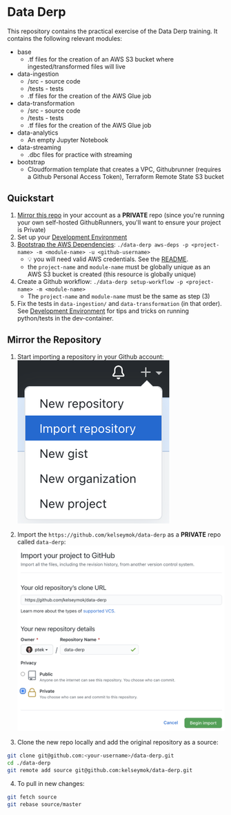 # Data Derp
This repository contains the practical exercise of the Data Derp training. It contains the following relevant modules:
* base
   * .tf files for the creation of an AWS S3 bucket where ingested/transformed files will live
* data-ingestion
   * /src - source code
   * /tests - tests
   * .tf files for the creation of the AWS Glue job 
* data-transformation
   * /src - source code
   * /tests - tests
   * .tf files for the creation of the AWS Glue job
* data-analytics
   * An empty Jupyter Notebook
* data-streaming
   * .dbc files for practice with streaming
* bootstrap
   * Cloudformation template that creates a VPC, Githubrunner (requires a Github Personal Access Token), Terraform Remote State S3 bucket

## Quickstart
1. [Mirror this repo](#mirror-the-repository) in your account as a **PRIVATE** repo (since you're running your own self-hosted GithubRunners, you'll want to ensure your project is Private)
2. Set up your [Development Environment](./development-environment.md)
3. [Bootstrap the AWS Dependencies](./bootstrap/README.md): `./data-derp aws-deps -p <project-name> -m <module-name> -u <github-username>`
   * :bulb: you will need valid AWS credentials. See the [README](./bootstrap/README.md).
   * the `project-name` and `module-name` must be globally unique as an AWS S3 bucket is created (this resource is globally unique) 
4. Create a Github workflow: `./data-derp setup-workflow -p <project-name> -m <module-name>`
   * The `project-name` and `module-name` must be the same as step (3)
5. Fix the tests in `data-ingestion/` and `data-transformation` (in that order). See [Development Environment](./development-environment.md) for tips and tricks on running python/tests in the dev-container.

## Mirror the Repository
1. Start importing a repository in your Github account:  
![import-menu](./assets/import-menu.png)

2. Import the `https://github.com/kelseymok/data-derp` as a **PRIVATE** repo called `data-derp`: 
![import-form](./assets/import-form.png)

3. Clone the new repo locally and add the original repository as a source:
```bash
git clone git@github.com:<your-username>/data-derp.git
cd ./data-derp
git remote add source git@github.com:kelseymok/data-derp.git
```

4. To pull in new changes:
```bash
git fetch source
git rebase source/master
```